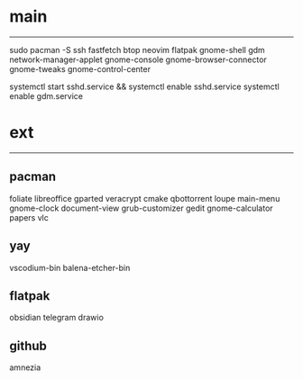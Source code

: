 # main
---

sudo pacman -S ssh fastfetch btop neovim flatpak gnome-shell gdm network-manager-applet gnome-console gnome-browser-connector gnome-tweaks gnome-control-center 

systemctl start sshd.service && systemctl enable sshd.service
systemctl enable gdm.service

# ext
---
## pacman
foliate libreoffice gparted veracrypt cmake qbottorrent loupe main-menu gnome-clock document-view grub-customizer gedit gnome-calculator papers vlc
## yay
vscodium-bin balena-etcher-bin 

## flatpak
obsidian telegram drawio

## github
amnezia